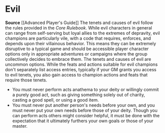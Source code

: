 ﻿---
id: '2'
name: Evil
rarity: Common
source: '[[DATABASE/source/Advanced Player''s Guide|Advanced Player''s Guide]]'
trait: null
type: Champion Tenet

---
# Evil

**Source** [[Advanced Player's Guide]] 
The tenets and causes of evil follow the rules provided in the _Core Rulebook_. While evil characters in general can range from self-serving but loyal allies to the extremes of depravity, evil champions are particularly vile, with a code that requires, enforces, and depends upon their villainous behavior. This means they can be extremely disruptive to a typical game and should be accessible player character options only in appropriate adventures or campaigns where the group collectively decides to embrace them. The tenets and causes of evil are uncommon options. While the feats and actions suitable for evil champions don't separately list access entries, typically if your GM grants you access to evil tenets, you also gain access to champion actions and feats that require those tenets.

* You must never perform acts anathema to your deity or willingly commit a purely good act, such as giving something solely out of charity, casting a good spell, or using a good item.
* You must never put another person's needs before your own, and you must never put your own needs before those of your deity. Though you can perform acts others might consider helpful, it must be done with the expectation that it ultimately furthers your own goals or those of your master.